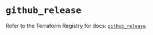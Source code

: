 # `github_release`

Refer to the Terraform Registry for docs: [`github_release`](https://registry.terraform.io/providers/integrations/github/6.6.0/docs/resources/release).
